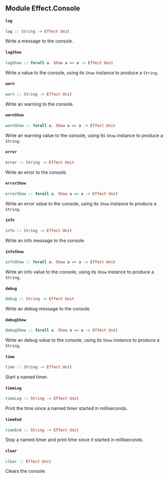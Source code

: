 ## Module Effect.Console

#### `log`

``` purescript
log :: String -> Effect Unit
```

Write a message to the console.

#### `logShow`

``` purescript
logShow :: forall a. Show a => a -> Effect Unit
```

Write a value to the console, using its `Show` instance to produce a
`String`.

#### `warn`

``` purescript
warn :: String -> Effect Unit
```

Write an warning to the console.

#### `warnShow`

``` purescript
warnShow :: forall a. Show a => a -> Effect Unit
```

Write an warning value to the console, using its `Show` instance to produce
a `String`.

#### `error`

``` purescript
error :: String -> Effect Unit
```

Write an error to the console.

#### `errorShow`

``` purescript
errorShow :: forall a. Show a => a -> Effect Unit
```

Write an error value to the console, using its `Show` instance to produce a
`String`.

#### `info`

``` purescript
info :: String -> Effect Unit
```

Write an info message to the console.

#### `infoShow`

``` purescript
infoShow :: forall a. Show a => a -> Effect Unit
```

Write an info value to the console, using its `Show` instance to produce a
`String`.

#### `debug`

``` purescript
debug :: String -> Effect Unit
```

Write an debug message to the console.

#### `debugShow`

``` purescript
debugShow :: forall a. Show a => a -> Effect Unit
```

Write an debug value to the console, using its `Show` instance to produce a
`String`.

#### `time`

``` purescript
time :: String -> Effect Unit
```

Start a named timer.

#### `timeLog`

``` purescript
timeLog :: String -> Effect Unit
```

Print the time since a named timer started in milliseconds.

#### `timeEnd`

``` purescript
timeEnd :: String -> Effect Unit
```

Stop a named timer and print time since it started in milliseconds.

#### `clear`

``` purescript
clear :: Effect Unit
```

Clears the console


